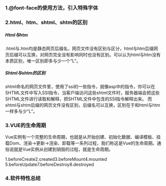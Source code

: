 <h3>1.@font-face的使用方法，引入特殊字体</h3>
<h3>2.html、htm、shtml、shtm的区别</h3>
<h5>Html与htm </h5>
<p>.html与.htm均是静态网页后缀名，网页文件没有区别与区分，html与htm后缀网页后缀可以互换，对网页完全没有影响同时也没有区别。可以认为html与htm没有本质区别，唯一区别即多与少一个“L”。</p>
<h5>Shtml与shtm的区别</h5>
<p>shtml命名的网页文件里，使用了ssi的一些指令，就像asp中的指令，你可以在SHTML文件中写入SSI指令，当客户端访问这些shtml文件时，服务器端会把这些SHTML文件进行读取和解释，把SHTML文件中包含的SSI指令解释出来。
而shtml与shtm后缀的网页文件没有区别，后缀名可以互换，区别在于和html与htm一样多与少“L”。</p>
<h3>3.VUE的生命周期</h3>
<p>Vue实例有一个完整的生命周期，也就是从开始创建、初始化数据、编译模板、挂载Dom、渲染→更新→渲染、卸载等一系列过程，我们称这是Vue的生命周期。通俗说就是Vue实例从创建到销毁的过程，就是生命周期。</p>
<p><span>1.beforeCreate</span><span>2.created</span><span>3.beforeMount</span><span>4.mounted</span>
  <span>5.beforeUpdate</span><span6.updated</span><span>7.beforeDestroy</span><span>8.destroyed</span>
</p>
<h3>4.软件特性总结</h3>
